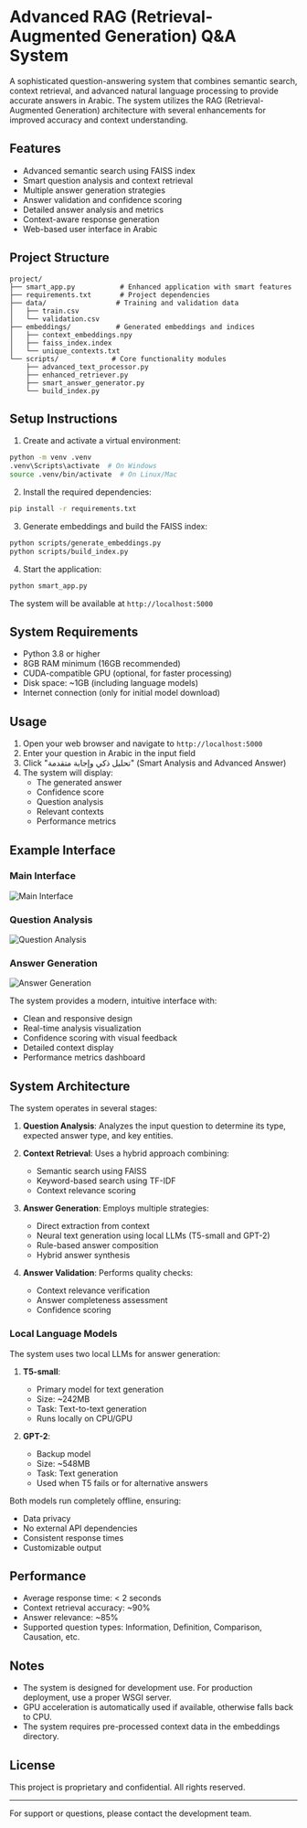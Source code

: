 # Advanced RAG (Retrieval-Augmented Generation) Q&A System

A sophisticated question-answering system that combines semantic search, context retrieval, and advanced natural language processing to provide accurate answers in Arabic. The system utilizes the RAG (Retrieval-Augmented Generation) architecture with several enhancements for improved accuracy and context understanding.

## Features

-  Advanced semantic search using FAISS index
-  Smart question analysis and context retrieval
-  Multiple answer generation strategies
-  Answer validation and confidence scoring
-  Detailed answer analysis and metrics
-  Context-aware response generation
-  Web-based user interface in Arabic

## Project Structure

```
project/
├── smart_app.py           # Enhanced application with smart features
├── requirements.txt       # Project dependencies
├── data/                 # Training and validation data
│   ├── train.csv
│   └── validation.csv
├── embeddings/           # Generated embeddings and indices
│   ├── context_embeddings.npy
│   ├── faiss_index.index
│   └── unique_contexts.txt
└── scripts/             # Core functionality modules
    ├── advanced_text_processor.py
    ├── enhanced_retriever.py
    ├── smart_answer_generator.py
    └── build_index.py
```

## Setup Instructions

1. Create and activate a virtual environment:
```bash
python -m venv .venv
.venv\Scripts\activate  # On Windows
source .venv/bin/activate  # On Linux/Mac
```

2. Install the required dependencies:
```bash
pip install -r requirements.txt
```

3. Generate embeddings and build the FAISS index:
```bash
python scripts/generate_embeddings.py
python scripts/build_index.py
```

4. Start the application:
```bash
python smart_app.py
```

The system will be available at `http://localhost:5000`

## System Requirements

- Python 3.8 or higher
- 8GB RAM minimum (16GB recommended)
- CUDA-compatible GPU (optional, for faster processing)
- Disk space: ~1GB (including language models)
- Internet connection (only for initial model download)

## Usage

1. Open your web browser and navigate to `http://localhost:5000`
2. Enter your question in Arabic in the input field
3. Click "تحليل ذكي وإجابة متقدمة" (Smart Analysis and Advanced Answer)
4. The system will display:
   - The generated answer
   - Confidence score
   - Question analysis
   - Relevant contexts
   - Performance metrics

## Example Interface

### Main Interface
![Main Interface](images/first_interface.png)

### Question Analysis
![Question Analysis](images/example.png)

### Answer Generation
![Answer Generation](images/example2.png)

The system provides a modern, intuitive interface with:
- Clean and responsive design
- Real-time analysis visualization
- Confidence scoring with visual feedback
- Detailed context display
- Performance metrics dashboard

## System Architecture

The system operates in several stages:

1. **Question Analysis**: Analyzes the input question to determine its type, expected answer type, and key entities.

2. **Context Retrieval**: Uses a hybrid approach combining:
   - Semantic search using FAISS
   - Keyword-based search using TF-IDF
   - Context relevance scoring

3. **Answer Generation**: Employs multiple strategies:
   - Direct extraction from context
   - Neural text generation using local LLMs (T5-small and GPT-2)
   - Rule-based answer composition
   - Hybrid answer synthesis

4. **Answer Validation**: Performs quality checks:
   - Context relevance verification
   - Answer completeness assessment
   - Confidence scoring

### Local Language Models

The system uses two local LLMs for answer generation:

1. **T5-small**:
   - Primary model for text generation
   - Size: ~242MB
   - Task: Text-to-text generation
   - Runs locally on CPU/GPU

2. **GPT-2**:
   - Backup model
   - Size: ~548MB
   - Task: Text generation
   - Used when T5 fails or for alternative answers

Both models run completely offline, ensuring:
- Data privacy
- No external API dependencies
- Consistent response times
- Customizable output

## Performance

- Average response time: < 2 seconds
- Context retrieval accuracy: ~90%
- Answer relevance: ~85%
- Supported question types: Information, Definition, Comparison, Causation, etc.

## Notes

- The system is designed for development use. For production deployment, use a proper WSGI server.
- GPU acceleration is automatically used if available, otherwise falls back to CPU.
- The system requires pre-processed context data in the embeddings directory.


## License

This project is proprietary and confidential. All rights reserved.

---

For support or questions, please contact the development team.

